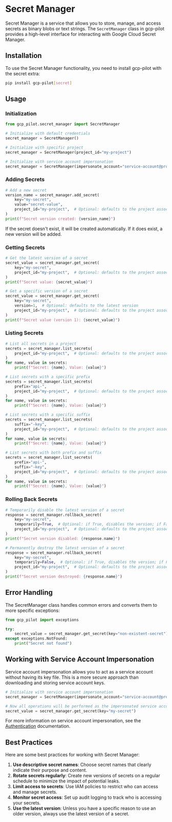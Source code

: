 # Secret Manager

Secret Manager is a service that allows you to store, manage, and access secrets as binary blobs or text strings. The `SecretManager` class in gcp-pilot provides a high-level interface for interacting with Google Cloud Secret Manager.

## Installation

To use the Secret Manager functionality, you need to install gcp-pilot with the secret extra:

```bash
pip install gcp-pilot[secret]
```

## Usage

### Initialization

```python
from gcp_pilot.secret_manager import SecretManager

# Initialize with default credentials
secret_manager = SecretManager()

# Initialize with specific project
secret_manager = SecretManager(project_id="my-project")

# Initialize with service account impersonation
secret_manager = SecretManager(impersonate_account="service-account@project-id.iam.gserviceaccount.com")
```

### Adding Secrets

```python
# Add a new secret
version_name = secret_manager.add_secret(
    key="my-secret",
    value="secret-value",
    project_id="my-project",  # Optional: defaults to the project associated with credentials
)
print(f"Secret version created: {version_name}")
```

If the secret doesn't exist, it will be created automatically. If it does exist, a new version will be added.

### Getting Secrets

```python
# Get the latest version of a secret
secret_value = secret_manager.get_secret(
    key="my-secret",
    project_id="my-project",  # Optional: defaults to the project associated with credentials
)
print(f"Secret value: {secret_value}")

# Get a specific version of a secret
secret_value = secret_manager.get_secret(
    key="my-secret",
    version=1,  # Optional: defaults to the latest version
    project_id="my-project",  # Optional: defaults to the project associated with credentials
)
print(f"Secret value (version 1): {secret_value}")
```

### Listing Secrets

```python
# List all secrets in a project
secrets = secret_manager.list_secrets(
    project_id="my-project",  # Optional: defaults to the project associated with credentials
)
for name, value in secrets:
    print(f"Secret: {name}, Value: {value}")

# List secrets with a specific prefix
secrets = secret_manager.list_secrets(
    prefix="api-",
    project_id="my-project",  # Optional: defaults to the project associated with credentials
)
for name, value in secrets:
    print(f"Secret: {name}, Value: {value}")

# List secrets with a specific suffix
secrets = secret_manager.list_secrets(
    suffix="-key",
    project_id="my-project",  # Optional: defaults to the project associated with credentials
)
for name, value in secrets:
    print(f"Secret: {name}, Value: {value}")

# List secrets with both prefix and suffix
secrets = secret_manager.list_secrets(
    prefix="api-",
    suffix="-key",
    project_id="my-project",  # Optional: defaults to the project associated with credentials
)
for name, value in secrets:
    print(f"Secret: {name}, Value: {value}")
```

### Rolling Back Secrets

```python
# Temporarily disable the latest version of a secret
response = secret_manager.rollback_secret(
    key="my-secret",
    temporarily=True,  # Optional: if True, disables the version; if False, destroys it
    project_id="my-project",  # Optional: defaults to the project associated with credentials
)
print(f"Secret version disabled: {response.name}")

# Permanently destroy the latest version of a secret
response = secret_manager.rollback_secret(
    key="my-secret",
    temporarily=False,  # Optional: if True, disables the version; if False, destroys it
    project_id="my-project",  # Optional: defaults to the project associated with credentials
)
print(f"Secret version destroyed: {response.name}")
```

## Error Handling

The SecretManager class handles common errors and converts them to more specific exceptions:

```python
from gcp_pilot import exceptions

try:
    secret_value = secret_manager.get_secret(key="non-existent-secret")
except exceptions.NotFound:
    print("Secret not found")
```

## Working with Service Account Impersonation

Service account impersonation allows you to act as a service account without having its key file. This is a more secure approach than downloading and storing service account keys.

```python
# Initialize with service account impersonation
secret_manager = SecretManager(impersonate_account="service-account@project-id.iam.gserviceaccount.com")

# Now all operations will be performed as the impersonated service account
secret_value = secret_manager.get_secret(key="my-secret")
```

For more information on service account impersonation, see the [Authentication](../authentication.md) documentation.

## Best Practices

Here are some best practices for working with Secret Manager:

1. **Use descriptive secret names**: Choose secret names that clearly indicate their purpose and content.
2. **Rotate secrets regularly**: Create new versions of secrets on a regular schedule to minimize the impact of potential leaks.
3. **Limit access to secrets**: Use IAM policies to restrict who can access and manage secrets.
4. **Monitor secret access**: Set up audit logging to track who is accessing your secrets.
5. **Use the latest version**: Unless you have a specific reason to use an older version, always use the latest version of a secret.